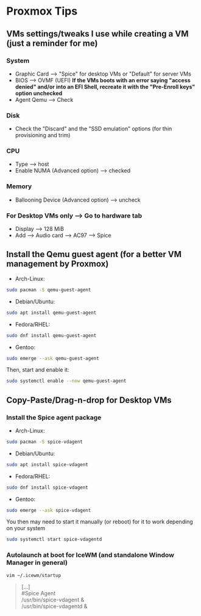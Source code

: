 # Proxmox Tips

## VMs settings/tweaks I use while creating a VM (just a reminder for me)

### System

- Graphic Card --> "Spice" for desktop VMs or "Default" for server VMs
- BIOS --> OVMF (UEFI) **If the VMs boots with an error saying "access denied" and/or into an EFI Shell, recreate it with the "Pre-Enroll keys" option unchecked**
- Agent Qemu --> Check

### Disk

- Check the "Discard" and the "SSD emulation" options (for thin provisioning and trim)

### CPU

- Type --> host
- Enable NUMA (Advanced option) --> checked

### Memory

- Ballooning Device (Advanced option) --> uncheck

### For Desktop VMs only --> Go to hardware tab

- Display --> 128 MiB
- Add --> Audio card --> AC97 --> Spice

## Install the Qemu guest agent (for a better VM management by Proxmox)

- Arch-Linux:

```bash
sudo pacman -S qemu-guest-agent
```

- Debian/Ubuntu:

```bash
sudo apt install qemu-guest-agent
```

- Fedora/RHEL:

```bash
sudo dnf install qemu-guest-agent
```

- Gentoo:

```bash
sudo emerge --ask qemu-guest-agent
```

Then, start and enable it:

```bash
sudo systemctl enable --now qemu-guest-agent
```

## Copy-Paste/Drag-n-drop for Desktop VMs

### Install the Spice agent package

- Arch-Linux:

```bash
sudo pacman -S spice-vdagent
```

- Debian/Ubuntu:

```bash
sudo apt install spice-vdagent
```

- Fedora/RHEL:

```bash
sudo dnf install spice-vdagent
```

- Gentoo:

```bash
sudo emerge --ask spice-vdagent
```

You then may need to start it manually (or reboot) for it to work depending on your system

```bash
sudo systemctl start spice-vdagentd
```

### Autolaunch at boot for IceWM (and standalone Window Manager in general)

```bash
vim ~/.icewm/startup
```

> [...]  
> #Spice Agent  
> /usr/bin/spice-vdagent &  
> /usr/bin/spice-vdagentd &
